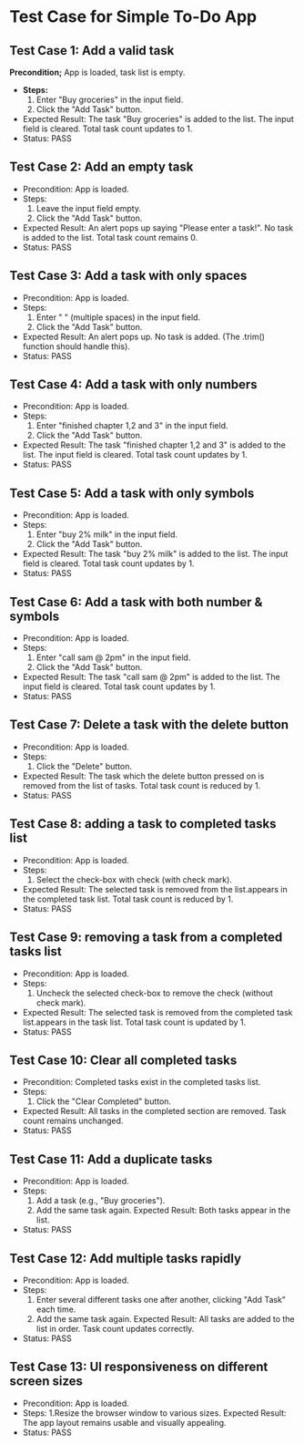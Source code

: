 # Test Case for Simple To-Do App

## Test Case 1: Add a valid task
**Precondition;** App is loaded, task list is empty.
* **Steps:**
    1.  Enter "Buy groceries" in the input field.
    2.  Click the "Add Task" button.
*   Expected Result: The task "Buy groceries" is added to the list. The input field is cleared. Total task count updates to 1.
*   Status: PASS

## Test Case 2: Add an empty task
*   Precondition: App is loaded.
*   Steps:
    1.  Leave the input field empty.
    2.  Click the "Add Task" button.
*   Expected Result: An alert pops up saying "Please enter a task!". No task is added to the list. Total task count remains 0.
*   Status: PASS

## Test Case 3: Add a task with only spaces
*   Precondition: App is loaded.
*   Steps:
    1.  Enter "     " (multiple spaces) in the input field.
    2.  Click the "Add Task" button.
*   Expected Result: An alert pops up. No task is added. (The .trim() function should handle this).
*   Status: PASS
## Test Case 4: Add a task with only numbers
*   Precondition: App is loaded.
*   Steps:
    1.  Enter "finished chapter 1,2 and 3" in the input field.
    2.  Click the "Add Task" button.
*   Expected Result: The task "finished chapter 1,2 and 3" is added to the list. The input field is cleared. Total task count updates by 1.
*   Status: PASS
## Test Case 5: Add a task with only symbols
*   Precondition: App is loaded.
*   Steps:
    1.  Enter "buy 2% milk" in the input field.
    2.  Click the "Add Task" button.
*   Expected Result: The task "buy 2% milk" is added to the list. The input field is cleared. Total task count updates by 1.
*   Status: PASS
## Test Case 6: Add a task with both number & symbols
*   Precondition: App is loaded.
*   Steps:
    1.  Enter "call sam @ 2pm" in the input field.
    2.  Click the "Add Task" button.
*   Expected Result: The task "call sam @ 2pm" is added to the list. The input field is cleared. Total task count updates by 1.
*   Status: PASS
## Test Case 7: Delete a task with the delete button
*   Precondition: App is loaded.
*   Steps:
    1.  Click the "Delete" button.
*   Expected Result: The task which the delete button pressed on is removed from the list of tasks. Total task count is reduced by 1.
*   Status: PASS
## Test Case 8: adding a task to completed tasks list
*   Precondition: App is loaded.
*   Steps:
    1.  Select the check-box with check (with check mark).
*   Expected Result: The selected task is removed from the list.appears in the completed task list. Total task count is reduced by 1.
*   Status: PASS
## Test Case 9: removing a task from a completed tasks list
*   Precondition: App is loaded.
*   Steps:
    1. Uncheck the selected check-box to remove the check (without check mark).
*   Expected Result: The selected task is removed from the completed task list.appears in the task list. Total task count is updated by 1.
*   Status: PASS
## Test Case 10:  Clear all completed tasks
*   Precondition: Completed tasks exist in the completed tasks list.
*   Steps:
    1. Click the "Clear Completed" button.
*   Expected Result: All tasks in the completed section are removed. Task count remains unchanged.
*   Status: PASS
## Test Case 11: Add a duplicate tasks
*   Precondition: App is loaded.
*   Steps:
    1. Add a task (e.g., "Buy groceries").
    2. Add the same task again.
Expected Result: Both tasks appear in the list.
*   Status: PASS
## Test Case 12: Add multiple tasks rapidly
*   Precondition: App is loaded.
*   Steps:
    1. Enter several different tasks one after another, clicking "Add Task" each time.
    2. Add the same task again.
Expected Result: All tasks are added to the list in order. Task count updates correctly.
*   Status: PASS
## Test Case 13: UI responsiveness on different screen sizes
*   Precondition: App is loaded.
*   Steps:
    1.Resize the browser window to various sizes. 
Expected Result: The app layout remains usable and visually appealing.
*   Status: PASS



